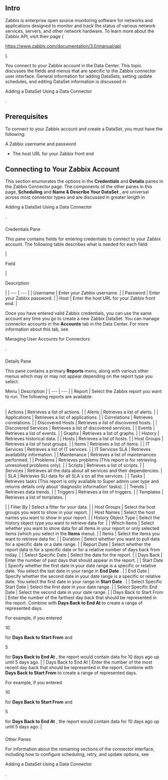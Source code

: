 

Intro
-------

Zabbix is enterprise open source monitoring software for networks and applications designed to monitor and track the status of various network services, servers, and other network hardware. To learn more about the Zabbix API, visit their page (

https://www.zabbix.com/documentation/3.0/manual/api

).


 You connect to your Zabbix account in the Data Center. This topic discusses the fields and menus that are specific to the Zabbix connector user interface. General information for adding DataSets, setting update schedules, and editing DataSet information is discussed in

Adding a DataSet Using a Data Connector

.


 Prerequisites
---------------

To connect to your Zabbix account and create a DataSet, you must have the following:

 A Zabbix username and password
* The host URL for your Zabbix front end

Connecting to Your Zabbix Account
-----------------------------------


 This section enumerates the options in the
 **Credentials**
 and
 **Details**
 panes in the Zabbix Connector page. The components of the other panes in this page,
 **Scheduling**
 and
 **Name & Describe Your DataSet**
 , are universal across most connector types and are discussed in greater length in

Adding a DataSet Using a Data Connector

.


###

Credentials Pane


 This pane contains fields for entering credentials to connect to your Zabbix account. The following table describes what is needed for each field:


|

Field

|

Description

|
| --- | --- |
|
 Username
  |
 Enter your Zabbix username.
  |
|
 Password
  |
 Enter your Zabbix password.
  |
|
 Host
  |
 Enter the host URL for your Zabbix front end.
  |


 Once you have entered valid Zabbix credentials, you can use the same account any time you go to create a new Zabbix DataSet. You can manage connector accounts in the
 **Accounts**
 tab in the Data Center. For more information about this tab, see

Managing User Accounts for Connectors

.


###
 Details Pane

This pane contains a primary
 **Reports**
 menu, along with various other menus which may or may not appear depending on the report type you select.


 Menu
  |
 Description
  |
| --- | --- |
|
 Report
  |
 Select the Zabbix report you want to run. The following reports are available:


|  |  |
| --- | --- |
|
 Actions
  |
 Retrieves a list of actions.
  |
|
 Alerts
  |
 Retrieves a list of alerts.
  |
|
 Applications
  |
 Retrieves a list of applications.
  |
|
 Correlations
  |
 Retrieves correlations.
  |
|
 Discovered Hosts
  |
 Retrieves a list of discovered hosts.
  |
|
 Discovered Services
  |
 Retrieves a list of discovered services.
  |
|
 Events
  |
 Retrieves a list of events.
  |
|
 Graphs
  |
 Retrieves a list of graphs.
  |
|
 History
  |
 Retrieves historical data.
  |
|
 Hosts
  |
 Retrieves a list of hosts.
  |
|
 Host Groups
  |
 Retrieves a list of host groups.
  |
|
 Items
  |
 Retrieves a list of items.
  |
|
 IT Services
  |
 Retrieves a list of IT services.
  |
|
 IT Services SLA
  |
 Retrieves availability information.
  |
|
 Maintenance
  |
 Retrieves a list of maintenances performed.
  |
|
 Problems
  |
 Retrieves problems (This report is for retrieving unresolved problems only).
  |
|
 Scripts
  |
 Retrieves a list of scripts.
  |
|
 Services
  |
 Retrieves all the data about all services and their dependencies.
  |
|
 SLA
  |
 Retrieves SLI data for all SLA`s on all the services.
  |
|
 Tasks
  |
 Retrieves tasks (This report is only available to Super admin user type and returns details only about 'diagnostic information' tasks).
  |
|
 Trends
  |
 Retrieves data trends.
  |
|
 Triggers
  |
 Retrieves a list of triggers.
  |
|
 Templates
  |
 Retrieves a list of templates.
  |

|
|
 Filter By
  |
 Select a filter for your data.
  |
|
 Host Groups
  |
 Select the host groups you want to show in your report.
  |
|
 Host Names
  |
 Select the host names you want to show in your report.
  |
|
 History Object Type
  |
 Select the history object type you want to retrieve data for.
  |
|
 Which Items
  |
 Select whether you want to show data for all items in your report or only selected items (which you select in the
 **Items**
 menu).
  |
|
 Items
  |
 Select the items you want to retrieve data for.
  |
|
 Duration
  |
 Select whether you want to pull data for a specific date or a date range.
  |
|
 Report Date
  |
 Select whether the report data is for a specific date or for a relative number of days back from today.
  |
|
 Select Specific Date
  |
 Select the date for the report.
  |
|
 Days Back
  |
 Enter the number of past days that should appear in the report.
  |
|
 Start Date
  |
 Specify whether the first date in your date range is a specific or relative date. You select the last date in your range in
 **End Date**
 .
  |
|
 End Date
  |
 Specify whether the second date in your date range is a specific or relative date. You select the first date in your range in
 **Start Date**
 .
  |
|
 Select Specific Start Date
  |
 Select the first date in your date range.
  |
|
 Select Specific End Date
  |
 Select the second date in your date range.
  |
|
 Days Back to Start From
  |
 Enter the number of the farthest day back that should be represented in the report. Combine with
 **Days Back to End At**
 to create a range of represented days.


 For example, if you entered

10

for
 **Days Back to Start From**
 and

5

for
 **Days Back to End At**
 , the report would contain data for 10 days ago up until 5 days ago.
  |
|
 Days Back to End At
  |
 Enter the number of the most recent day back that should be represented in the report. Combine with
 **Days Back to Start From**
 to create a range of represented days.


 For example, if you entered

10

for
 **Days Back to Start From**
 and

5

for
 **Days Back to End At**
 , the report would contain data for 10 days ago up until 5 days ago.
  |


###
 Other Panes

For information about the remaining sections of the connector interface, including how to configure scheduling, retry, and update options, see

Adding a DataSet Using a Data Connector

.

